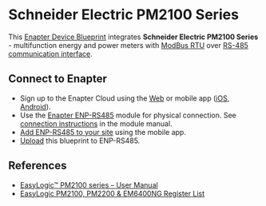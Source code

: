 # Schneider Electric PM2100 Series

This [Enapter Device Blueprint](https://go.enapter.com/marketplace-readme) integrates **Schneider Electric PM2100 Series** - multifunction energy and power meters with [ModBus RTU](https://go.enapter.com/developers-enapter-modbus) over [RS-485 communication interface](https://go.enapter.com/developers-enapter-rs485).

## Connect to Enapter

- Sign up to the Enapter Cloud using the [Web](https://cloud.enapter.com/) or mobile app ([iOS](https://apps.apple.com/app/id1388329910), [Android](https://play.google.com/store/apps/details?id=com.enapter&hl=en)).
- Use the [Enapter ENP-RS485](https://go.enapter.com/handbook-enp-rs485) module for physical connection. See [connection instructions](https://go.enapter.com/handbook-enp-rs485-conn) in the module manual.
- [Add ENP-RS485 to your site](https://go.enapter.com/handbook-mobile-app) using the mobile app.
- [Upload](https://go.enapter.com/developers-upload-blueprint) this blueprint to ENP-RS485.

## References

- [EasyLogic™ PM2100 series – User Manual](https://go.enapter.com/se-pm2100-manual)
- [EasyLogic PM2100, PM2200 & EM6400NG Register List](https://go.enapter.com/se-pm2xxx-modbus-map)
